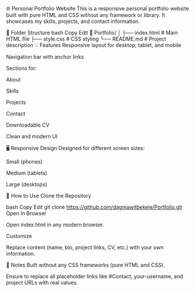 🌐 Personal Portfolio Website
This is a responsive personal portfolio website built with pure HTML and CSS without any framework or library. It showcases my skills, projects,  and contact information.

📁 Folder Structure
bash
Copy
Edit
📁 Portfolio/
│
├── index.html        # Main HTML file
├── style.css         # CSS styling
└── README.md         # Project description
💡 Features
Responsive layout for desktop, tablet, and mobile

Navigation bar with anchor links

Sections for:

About

Skills

Projects

Contact

Downloadable CV

Clean and modern UI

🖥️ Responsive Design
Designed for different screen sizes:

Small (phones)

Medium (tablets)

Large (desktops)

🔧 How to Use
Clone the Repository

bash
Copy
Edit
git clone https://github.com/dagmawitbekele/Portfolio.git
Open in Browser

Open index.html in any modern browser.

Customize

Replace content (name, bio, project links, CV, etc.) with your own information.

📌 Notes
Built without any CSS frameworks (pure HTML and CSS).

Ensure to replace all placeholder links like #Contact, your-username, and project URLs with real values.
